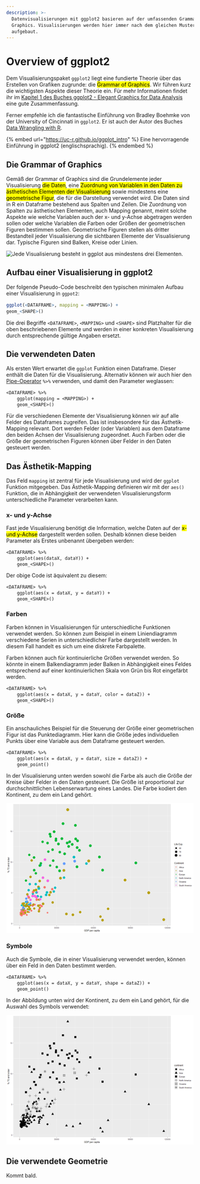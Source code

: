 ```yaml
---
description: >-
  Datenvisualisierungen mit ggplot2 basieren auf der umfassenden Grammar of
  Graphics. Visualisierungen werden hier immer nach dem gleichen Muster
  aufgebaut.
---
```


# Overview of ggplot2

Dem Visualisierungspaket `ggplot2` liegt eine fundierte Theorie über das Erstellen von Grafiken zugrunde: die <mark style="background-color:yellow;">Grammar of Graphics</mark>. Wir führen kurz die wichtigsten Aspekte dieser Theorie ein. Für mehr Informationen findet ihr im [Kapitel 1 des Buches ggplot2 - Elegant Graphics for Data Analysis](https://ggplot2-book.org/introduction.html#what-is-the-grammar-of-graphics) eine gute Zusammenfassung.&#x20;

Ferner empfehle ich die fantastische Einführung von Bradley Boehmke von der University of Cincinnati in `ggplot2`. Er ist auch der Autor des Buches [Data Wrangling with R](https://link.springer.com/book/10.1007/978-3-319-45599-0).

{% embed url="https://uc-r.github.io/ggplot_intro" %}
Eine hervorragende Einführung in ggplot2 (englischsprachig).
{% endembed %}

## Die Grammar of Graphics

Gemäß der Grammar of Graphics sind die Grundelemente jeder Visualisierung <mark style="background-color:yellow;">die Daten</mark>, eine <mark style="background-color:yellow;">Zuordnung von Variablen in den Daten zu ästhetischen Elementen der Visualisierung</mark> sowie mindestens eine <mark style="background-color:yellow;">geometrische Figur</mark>, die für die Darstellung verwendet wird. Die Daten sind in R ein Dataframe bestehend aus Spalten und Zeilen. Die Zuordnung von Spalten zu ästhetischen Elementen, auch Mapping genannt, meint solche Aspekte wie welche Variablen auch der x- und y-Achse abgetragen werden sollen oder welche Variablen die Farben oder Größen der geometrischen Figuren bestimmen sollen. Geometrische Figuren stellen als dritter Bestandteil jeder Visualisierung die sichtbaren Elemente der Visualisierung dar. Typische Figuren sind Balken, Kreise oder Linien.

![Jede Visualisierung besteht in ggplot aus mindestens drei Elementen.](../.gitbook/assets/grammar\_of\_graphics\_basic\_elements.png)

## Aufbau einer Visualisierung in ggplot2

Der folgende Pseudo-Code beschreibt den typischen minimalen Aufbau einer Visualisierung in `ggpot2`:

```r
ggplot(<DATAFRAME>, mapping = <MAPPING>) +
geom_<SHAPE>()
```

Die drei Begriffe `<DATAFRAME>`, `<MAPPING>` und `<SHAPE>` sind Platzhalter für die oben beschriebenen Elemente und werden in einer konkreten Visualisierung durch entsprechende gültige Angaben ersetzt.

## Die verwendeten Daten

Als ersten Wert erwartet die `ggplot` Funktion einen Dataframe. Dieser enthält die Daten für die Visualisierung. Alternativ können wir auch hier den [Pipe-Operator](../introduction-to-r/readability-and-reusability.md) `%>%` verwenden, und damit den Parameter weglassen:

```
<DATAFRAME> %>% 
    ggplot(mapping = <MAPPING>) +
    geom_<SHAPE>()
```

Für die verschiedenen Elemente der Visualisierung können wir auf alle Felder des Dataframes zugreifen. Das ist insbesondere für das Ästhetik-Mapping relevant. Dort werden Felder (oder Variablen) aus dem Dataframe den beiden Achsen der Visualisierung zugeordnet. Auch Farben oder die Größe der geometrischen Figuren können über Felder in den Daten gesteuert werden.

## Das Ästhetik-Mapping

Das Feld `mapping` ist zentral für jede Visualisierung und wird der `ggplot` Funktion mitgegeben. Das Ästhetik-Mapping definieren wir mit der `aes()` Funktion, die in Abhängigkeit der verwendeten Visualisierungsform unterschiedliche Parameter verarbeiten kann.

### x- und y-Achse

Fast jede Visualisierung benötigt die Information, welche Daten auf der <mark style="background-color:yellow;">x- und y-Achse</mark> dargestellt werden sollen. Deshalb können diese beiden Parameter als Erstes unbenannt übergeben werden:

```
<DATAFRAME> %>%
    ggplot(aes(dataX, dataY)) +
    geom_<SHAPE>()
```

Der obige Code ist äquivalent zu diesem:

```
<DATAFRAME> %>%
    ggplot(aes(x = dataX, y = dataY)) +
    geom_<SHAPE>()
```

### Farben

Farben können in Visualisierungen für unterschiedliche Funktionen verwendet werden. So können zum Beispiel in einem Liniendiagramm verschiedene Serien in unterschiedlicher Farbe dargestellt werden. In diesem Fall handelt es sich um eine diskrete Farbpalette.

Farben können auch für kontinuierliche Größen verwendet werden. So könnte in einem Balkendiagramm jeder Balken in Abhängigkeit eines Feldes entsprechend auf einer kontinuierlichen Skala von Grün bis Rot eingefärbt werden.

```
<DATAFRAME> %>%
    ggplot(aes(x = dataX, y = dataY, color = dataZ)) +
    geom_<SHAPE>()
```

### Größe

Ein anschauliches Beispiel für die Steuerung der Größe einer geometrischen Figur ist das Punktediagramm. Hier kann die Größe jedes individuellen Punkts über eine Variable aus dem Dataframe gesteuert werden.

```
<DATAFRAME> %>%
    ggplot(aes(x = dataX, y = dataY, size = dataZ)) +
    geom_point()
```

In der Visualisierung unten werden sowohl die Farbe als auch die Größe der Kreise über Felder in den Daten gesteuert. Die Größe ist proportional zur durchschnittlichen Lebenserwartung eines Landes. Die Farbe kodiert den Kontinent, zu dem ein Land gehört.

![Ein Punktediagramm mit Farbe und Größe der Punkte durch Felder in den Daten gesteuert.](<../.gitbook/assets/image (38).png>)

### Symbole

Auch die Symbole, die in einer Visualisierung verwendet werden, können über ein Feld in den Daten  bestimmt werden.

```
<DATAFRAME> %>%
    ggplot(aes(x = dataX, y = dataY, shape = dataZ)) +
    geom_point()
```

In der Abbildung unten wird der Kontinent, zu dem ein Land gehört, für die Auswahl des Symbols verwendet:

![Verwendung eines Feldes zur Bestimmung des verwendeten Symbols.](<../.gitbook/assets/image (37).png>)



## Die verwendete Geometrie

Kommt bald.

